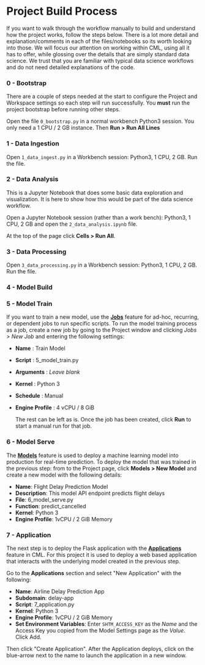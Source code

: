 # Project Build Process

If you want to walk through the workflow manually to build and understand how the project works, follow the steps below. There is a lot more detail and explanation/comments in each of the files/notebooks so its worth looking into those. We will focus our attention on working within CML, using all it has to offer, while glossing over the details that are simply standard data science. We trust that you are familiar with typical data science workflows and do not need detailed explanations of the code.

### 0 - Bootstrap

There are a couple of steps needed at the start to configure the Project and Workspace settings so each step will run successfully. You **must** run the project bootstrap before running other steps.

Open the file `0_bootstrap.py` in a normal workbench Python3 session. You only need a 1 CPU / 2 GB instance. Then **Run > Run All Lines**

### 1 - Data Ingestion

Open `1_data_ingest.py` in a Workbench session: Python3, 1 CPU, 2 GB. Run the file.

### 2 - Data Analysis

This is a Jupyter Notebook that does some basic data exploration and visualization. It is here to show how this would be part of the data science workflow.

Open a Jupyter Notebook session (rather than a work bench): Python3, 1 CPU, 2 GB and open the `2_data_analysis.ipynb` file. 

At the top of the page click **Cells > Run All**.

### 3 - Data Processing

Open `3_data_processing.py` in a Workbench session: Python3, 1 CPU, 2 GB. Run the file.

### 4 - Model Build

### 5 - Model Train

If you want to train a new model, use the **[Jobs](https://docs.cloudera.com/machine-learning/cloud/jobs-pipelines/topics/ml-creating-a-job.html)** feature for ad-hoc, recurring, or dependent jobs to run specific scripts. To run the model training process as a job, create a new job by going to the Project window and clicking _Jobs > New Job_ and entering the following settings:

* **Name** : Train Model

* **Script** : 5_model_train.py

* **Arguments** : _Leave blank_

* **Kernel** : Python 3

* **Schedule** : Manual

* **Engine Profile** : 4 vCPU / 8 GiB

  The rest can be left as is. Once the job has been created, click **Run** to start a manual run for that job.

### 6 - Model Serve

The **[Models](https://docs.cloudera.com/machine-learning/cloud/models/topics/ml-creating-and-deploying-a-model.html)** feature is used to deploy a machine learning model into production for real-time prediction. To deploy the model that was trained in the previous step: from  to the Project page, click **Models > New Model** and create a new model with the following details:

* **Name**: Flight Delay Prediction Model
* **Description**: This model API endpoint predicts flight delays
* **File**: 6_model_serve.py
* **Function**: predict_cancelled
* **Kernel**: Python 3
* **Engine Profile**: 1vCPU / 2 GiB Memory

### 7 - Application

The next step is to deploy the Flask application with the **[Applications](https://docs.cloudera.com/machine-learning/cloud/applications/topics/ml-applications.html)** feature in CML. For this project it is used to deploy a web based application that interacts with the underlying model created in the previous step.

Go to the **Applications** section and select "New Application" with the following:

* **Name**: Airline Delay Prediction App
* **Subdomain**: delay-app
* **Script**: 7_application.py
* **Kernel**: Python 3
* **Engine Profile**: 1vCPU / 2 GiB Memory
* **Set Environment Variables**: Enter `SHTM_ACCESS_KEY` as the *Name* and the Access Key you copied from the Model Settings page as the *Value*. Click Add.

Then click "Create Application". After the Application deploys, click on the blue-arrow next to the name to launch the application in a new window.